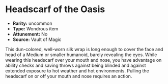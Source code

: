 
# Headscarf of the Oasis

* **Rarity:** uncommon
* **Type:** Wondrous item
* **Attunement:** No
* **Source:** Vault of Magic


This dun-colored, well-worn silk wrap is long enough to cover the face and head of a Medium or smaller humanoid, barely revealing the eyes. While wearing this headscarf over your mouth and nose, you have advantage on ability checks and saving throws against being blinded and against extended exposure to hot weather and hot environments. Pulling the headscarf on or off your mouth and nose requires an action.
